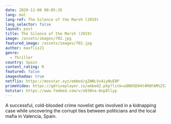 ```yaml
---
date: 2020-11-08 00:05:35
lang: mal
lang-ref: The Silence of the Marsh (2019)
lang_selector: false
layout: post
title: The Silence of the Marsh (2019)
image: /assets/images/702.jpg
featured_image: /assets/images/702.jpg
author: maxflix21
genre:
  - Thriller
country: Spain
content_rating: R
featured: false
imageshadow: true
netflix: https://movstar.xyz/embed/gZWNLVx4iyNuE8P
primeVideo: https://gdriveplayer.io/embed2.php?link=a8NH5D94t4MdFAM%252FTXxTWQ5pI0%252FSoCkq00LlVgCO3BsaKIjcL7AhoplMKy3%252FNXCQ1UJ9ixvIxhIYpp1TZGN9WZn8vFQa3FWVEeWM5RYF3pGu0gyUMaSSgLKAaZfmWdZbJ4rDjbgWqbPwpCOEzfSy8bpQW9UWgO%252Bd3DJtbTOdkghqDZ4jImc01afRci2M8pZ6c%253D
hotstar: https://www.fembed.com/v/e830na-8np8llyp
---
```

 A successful, cold-blooded crime novelist gets involved in a kidnapping case while uncovering the corrupt ties between politicians and the local mafia in Valencia, Spain.